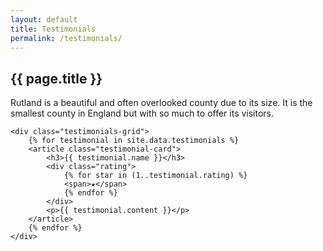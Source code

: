 ```yaml
---
layout: default
title: Testimonials
permalink: /testimonials/
---
```


<section id="testimonials">
    <h1>{{ page.title }}</h1>
    <p>Rutland is a beautiful and often overlooked county due to its size. It is the smallest county in England but with so much to offer its visitors.</p>

    <div class="testimonials-grid">
        {% for testimonial in site.data.testimonials %}
        <article class="testimonial-card">
            <h3>{{ testimonial.name }}</h3>
            <div class="rating">
                {% for star in (1..testimonial.rating) %}
                <span>★</span>
                {% endfor %}
            </div>
            <p>{{ testimonial.content }}</p>
        </article>
        {% endfor %}
    </div>
</section>
